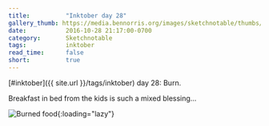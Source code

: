 ```yaml
---
title:          "Inktober day 28"
gallery_thumb: https://media.bennorris.org/images/sketchnotable/thumbs/inktober-day-28.jpg
date:           2016-10-28 21:17:00-0700
category:       Sketchnotable
tags:           inktober
read_time:      false
short:          true
---
```

[#inktober]({{ site.url }}/tags/inktober) day 28: Burn.

Breakfast in bed from the kids is such a mixed blessing…

![Burned food](https://media.bennorris.org/images/sketchnotable/inktober-2016/inktober-day-28.jpg){:loading="lazy"}

